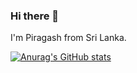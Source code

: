 ### Hi there 👋

I'm Piragash from Sri Lanka.

[![Anurag's GitHub stats](https://github-readme-stats.vercel.app/api?username=piragash-29)](https://github.com/anuraghazra/github-readme-stats)
